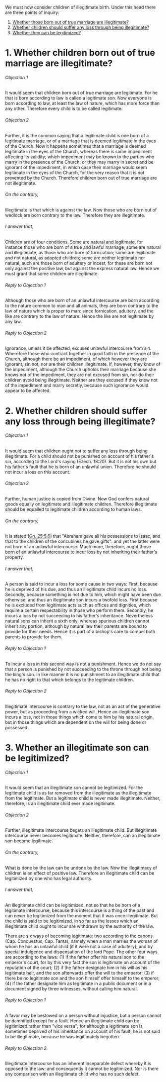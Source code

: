 We must now consider children of illegitimate birth. Under this head there are three points of inquiry:  

1. [ Whether those born out of true marriage are illegitimate?](#1.%20Whether%20children%20born%20out%20of%20true%20marriage%20are%20illegitimate?)
2. [ Whether children should suffer any loss through being illegitimate?](#2.%20Whether%20children%20should%20suffer%20any%20loss%20through%20being%20illegitimate?)
3. [ Whether they can be legitimized?](#3.%20Whether%20an%20illegitimate%20son%20can%20be%20legitimized?)



# 1. Whether children born out of true marriage are illegitimate? 

###### Objection 1
It would seem that children born out of true marriage are legitimate. For he that is born according to law is called a legitimate son. Now everyone is born according to law, at least the law of nature, which has more force than any other. Therefore every child is to be called legitimate.  

###### Objection 2
Further, it is the common saying that a legitimate child is one born of a legitimate marriage, or of a marriage that is deemed legitimate in the eyes of the Church. Now it happens sometimes that a marriage is deemed legitimate in the eyes of the Church, whereas there is some impediment affecting its validity; which impediment may be known to the parties who marry in the presence of the Church: or they may marry in secret and be ignorant of the impediment, in which case their marriage would seem legitimate in the eyes of the Church, for the very reason that it is not prevented by the Church. Therefore children born out of true marriage are not illegitimate.  

###### On the contrary,
Illegitimate is that which is against the law. Now those who are born out of wedlock are born contrary to the law. Therefore they are illegitimate.  

###### I answer that,
Children are of four conditions. Some are natural and legitimate, for instance those who are born of a true and lawful marriage; some are natural and illegitimate, as those who are born of fornication; some are legitimate and not natural, as adopted children; some are neither legitimate nor natural; such are those born of adultery or incest, for these are born not only against the positive law, but against the express natural law. Hence we must grant that some children are illegitimate.  

###### Reply to Objection 1
Although those who are born of an unlawful intercourse are born according to the nature common to man and all animals, they are born contrary to the law of nature which is proper to man: since fornication, adultery, and the like are contrary to the law of nature. Hence the like are not legitimate by any law.  

###### Reply to Objection 2
Ignorance, unless it be affected, excuses unlawful intercourse from sin. Wherefore those who contract together in good faith in the presence of the Church, although there be an impediment, of which however they are ignorant, sin not, nor are their children illegitimate. If, however, they know of the impediment, although the Church upholds their marriage because she knows not of the impediment, they are not excused from sin, nor do their children avoid being illegitimate. Neither are they excused if they know not of the impediment and marry secretly, because such ignorance would appear to be affected.  




# 2. Whether children should suffer any loss through being illegitimate? 

###### Objection 1
It would seem that children ought not to suffer any loss through being illegitimate. For a child should not be punished on account of his father's sin, according to the Lord's saying (Ezech. 18:20). But it is not his own but his father's fault that he is born of an unlawful union. Therefore he should not incur a loss on this account.  

###### Objection 2
Further, human justice is copied from Divine. Now God confers natural goods equally on legitimate and illegitimate children. Therefore illegitimate should be equalled to legitimate children according to human laws.  

###### On the contrary,
It is stated ([Gn. 25:5,6](http://bible.gospelcom.net/bible?Gn++25:5,6)) that "Abraham gave all his possessions to Isaac, and that to the children of the concubines he gave gifts": and yet the latter were not born of an unlawful intercourse. Much more, therefore, ought those born of an unlawful intercourse to incur loss by not inheriting their father's property.  

###### I answer that,
A person is said to incur a loss for some cause in two ways: First, because he is deprived of his due, and thus an illegitimate child incurs no loss. Secondly, because something is not due to him, which might have been due otherwise, and thus an illegitimate son incurs a twofold loss. First because he is excluded from legitimate acts such as offices and dignities, which require a certain respectability in those who perform them. Secondly, he incurs a loss by not succeeding to his father's inheritance. Nevertheless natural sons can inherit a sixth only, whereas spurious children cannot inherit any portion, although by natural law their parents are bound to provide for their needs. Hence it is part of a bishop's care to compel both parents to provide for them.  

###### Reply to Objection 1
To incur a loss in this second way is not a punishment. Hence we do not say that a person is punished by not succeeding to the throne through not being the king's son. In like manner it is no punishment to an illegitimate child that he has no right to that which belongs to the legitimate children.  

###### Reply to Objection 2
Illegitimate intercourse is contrary to the law, not as an act of the generative power, but as proceeding from a wicked will. Hence an illegitimate son incurs a loss, not in those things which come to him by his natural origin, but in those things which are dependent on the will for being done or possessed.  




# 3. Whether an illegitimate son can be legitimized? 

###### Objection 1
It would seem that an illegitimate son cannot be legitimized. For the legitimate child is as far removed from the illegitimate as the illegitimate from the legitimate. But a legitimate child is never made illegitimate. Neither, therefore, is an illegitimate child ever made legitimate.  

###### Objection 2
Further, illegitimate intercourse begets an illegitimate child. But illegitimate intercourse never becomes legitimate. Neither, therefore, can an illegitimate son become legitimate.  

###### On the contrary,
What is done by the law can be undone by the law. Now the illegitimacy of children is an effect of positive law. Therefore an illegitimate child can be legitimized by one who has legal authority.  

###### I answer that,
An illegitimate child can be legitimized, not so that he be born of a legitimate intercourse, because this intercourse is a thing of the past and can never be legitimized from the moment that it was once illegitimate. But the child is said to be legitimized, in so far as the losses which an illegitimate child ought to incur are withdrawn by the authority of the law.  

There are six ways of becoming legitimate: two according to the canons (Cap. Conquestus; Cap. Tanta), namely when a man marries the woman of whom he has an unlawful child (if it were not a case of adultery), and by special indulgence and dispensation of the lord Pope. The other four ways are according to the laws: (1) If the father offer his natural son to the emperor's court, for by this very fact the son is legitimate on account of the reputation of the court; (2) if the father designate him in his will as his legitimate heir, and the son afterwards offer the will to the emperor; (3) if there be no legitimate son and the son himself offer himself to the emperor; (4) if the father designate him as legitimate in a public document or in a document signed by three witnesses, without calling him natural.  

###### Reply to Objection 1
A favor may be bestowed on a person without injustice, but a person cannot be damnified except for a fault. Hence an illegitimate child can be legitimized rather than "vice versa"; for although a legitimate son is sometimes deprived of his inheritance on account of his fault, he is not said to be illegitimate, because he was legitimately begotten.  

###### Reply to Objection 2
Illegitimate intercourse has an inherent inseparable defect whereby it is opposed to the law: and consequently it cannot be legitimized. Nor is there any comparison with an illegitimate child who has no such defect.